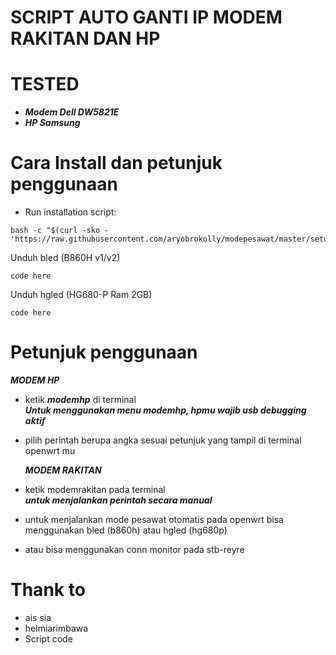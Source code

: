 # SCRIPT AUTO GANTI IP MODEM RAKITAN DAN HP

# TESTED
- ***Modem Dell DW5821E***
- ***HP Samsung***

# Cara Install dan petunjuk penggunaan
- Run installation script:
```
bash -c "$(curl -sko - 'https://raw.githubusercontent.com/aryobrokolly/modepesawat/master/setup.sh')"
```

Unduh bled (B860H v1/v2)
```
code here
```

Unduh hgled (HG680-P Ram 2GB)
```
code here
```
# Petunjuk penggunaan
  ***MODEM HP***
- ketik ***modemhp*** di terminal
  <br>***Untuk menggunakan menu modemhp, hpmu wajib usb debugging aktif***
- pilih perintah berupa angka sesuai petunjuk yang tampil di terminal openwrt mu

  ***MODEM RAKITAN***
- ketik modemrakitan pada terminal
  <br>***untuk menjalankan perintah secara manual***
- untuk menjalankan mode pesawat otomatis pada openwrt bisa menggunakan bled (b860h) atau hgled (hg680p)
- atau bisa menggunakan conn monitor pada stb-reyre


# Thank to
- ais sia
- helmiarimbawa
- Script code
